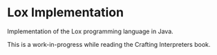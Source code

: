 # Lox Implementation

Implementation of the Lox programming language in Java.

This is a work-in-progress while reading the Crafting Interpreters book.